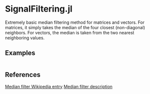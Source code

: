 # SignalFiltering.jl 

Extremely basic median filtering method for matrices and vectors.
For matrices, it simply takes the median of the four
closest (non-diagonal) neighbors.
For vectors, the median is taken from the two nearest neighboring values.



## Examples

```

```

## References

[Median filter Wikipedia entry](https://en.wikipedia.org/wiki/Median_filter)
[Median filter description](https://homepages.inf.ed.ac.uk/rbf/HIPR2/median.htm)